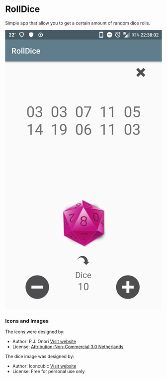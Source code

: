 # RollDice

Simple app that allow you to get a certain amount of random dice rolls.

![screenshot](screenshot.png)

### Icons and Images

The icons were designed by:
* Author: P.J. Onori [Visit website](http://www.somerandomdude.com/)
* License: [Attribution-Non-Commercial 3.0 Netherlands](http://creativecommons.org/licenses/by-nc/3.0/nl/deed.en_GB)

The dice image was designed by:
* Author: Iconcubic [Visit website](http://www.iconcubic.com/)
* License: Free for personal use only

